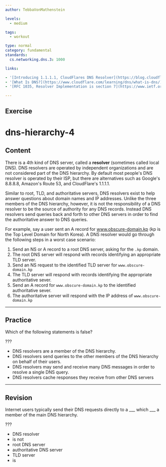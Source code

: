 ```yaml
---
author: TebbaVonMathenstein

levels:
  - medium

tags:
  - workout

type: normal
category: fundamental
standards:
  cs.networking.dns.3: 1000

links:

- '[Introducing 1.1.1.1, CloudFlares DNS Resolver](https://blog.cloudflare.com/dns-resolver-1-1-1-1/){article}'
- '[What Is DNS?](https://www.cloudflare.com/learning/dns/what-is-dns/){article}'
- '[RFC 1035, Resolver Implementation is section 7](https://www.ietf.org/rfc/rfc1035.txt){documentation}'

---
```


## Exercise

# dns-hierarchy-4

## Content

There is a 4th kind of DNS server, called a **resolver** (sometimes called local DNS). DNS resolvers are operated by independent organizations and are not considered part of the DNS hierarchy. By default most people's DNS resolver is operated by their ISP, but there are alternatives such as Google's 8.8.8.8, Amazon's Route 53, and CloudFlare's 1.1.1.1.

Similar to root, TLD, and authoritative servers, DNS resolvers exist to help answer questions about domain names and IP addresses. Unlike the three members of the DNS hierarchy, however, it is not the responsibility of a DNS resolver to be the source of authority for any DNS records. Instead DNS resolvers send queries back and forth to other DNS servers in order to find the authoritative answer to DNS queries.

For example, say a user sent an A record for www.obscure-domain.kp (kp is the Top Level Domain for North Korea). A DNS resolver would go through the following steps in a worst case scenario:

1. Send an NS or A record to a root DNS server, asking for the `.kp` domain.
1. The root DNS server will respond with records identifying an appropriate TLD server.
1. Send an NS request to the identified TLD server for `www.obscure-domain.kp`
1. The TLD server will respond with records identifying the appropriate authoritative sever.
1. Send an A record for `www.obscure-domain.kp` to the identified authoritative sever.
1. The authoritative server will respond with the IP address of `www.obscure-domain.kp`

---
## Practice

Which of the following statements is false?

???

* DNS resolvers are a member of the DNS hierarchy.
* DNS resolvers send queries to the other members of the DNS hierarchy on behalf of their users.
* DNS resolvers may send and receive many DNS messages in order to resolve a single DNS query.
* DNS resolvers cache responses they receive from other DNS servers

---
## Revision

Internet users typically send their DNS requests directly to a ___ which ___ a member of the main DNS hierarchy.

???

* DNS resolver
* is not
* root DNS server
* authoritative DNS server
* TLD server
* is
